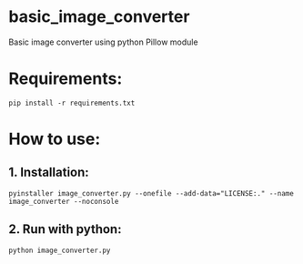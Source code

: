 # basic_image_converter
Basic image converter using python Pillow module

# Requirements:
```pip install -r requirements.txt```

# How to use:

## 1. Installation:
```pyinstaller image_converter.py --onefile --add-data="LICENSE:." --name image_converter --noconsole```

## 2. Run with python:
```python image_converter.py```